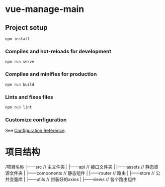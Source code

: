 # vue-manage-main

## Project setup
```
npm install
```

### Compiles and hot-reloads for development
```
npm run serve
```

### Compiles and minifies for production
```
npm run build
```

### Lints and fixes files
```
npm run lint
```

### Customize configuration
See [Configuration Reference](https://cli.vuejs.org/config/).

# 项目结构
   /项目名称
   |——src     // 主文件夹
   |	|——api  // 接口文件夹
   |	|——assets  // 静态资源文件夹
   |	|——components  // 静态组件
   |	|——router  // 路由
   |	|——store  // 公共变量库
   |	|——utils  // 封装好的axios
   |	|——views  // 各个路由组件

